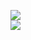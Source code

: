 [![](https://img.shields.io/badge/Made%20With-Github%20Spray-lightgrey.svg?style=for-the-badge&logo=github)](https://github.com/Annihil/github-spray#25983)  
[![](https://i.imgur.com/2DrTn0Z.gif)](https://github.com/Annihil/github-spray)